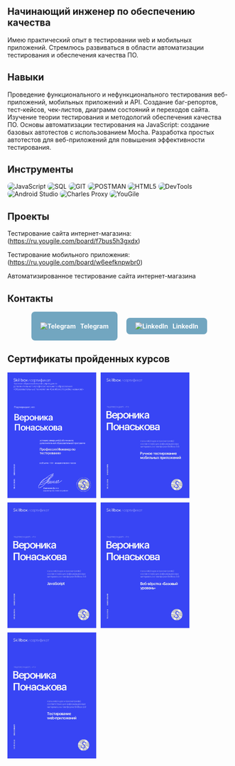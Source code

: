 ## Начинающий инженер по обеспечению качества

Имею практический опыт в тестировании web и мобильных приложений. Стремлюсь развиваться в области автоматизации тестирования и обеспечения качества ПО.

## Навыки
Проведение функционального и нефункционального тестирования веб-приложений, мобильных приложений и API.
Создание баг-репортов, тест-кейсов, чек-листов, диаграмм состояний и переходов сайта.
Изучение теории тестирования и методологий обеспечения качества ПО.
Основы автоматизации тестирования на JavaScript: создание базовых автотестов с использованием Mocha.
Разработка простых автотестов для веб-приложений для повышения эффективности тестирования.

## Инструменты
<div style='border-radius: 8px; display: inline-block;'>
  <img  style='border-radius: 8px;' src="https://img.shields.io/badge/-JavaScript-FFFFF0?style=for-the-badge&logo=JavaScript" alt="JavaScript"/>
  <img style='border-radius: 8px;' src="https://img.shields.io/badge/-SQL-FFFFF0?style=for-the-badge&logo=SQL" alt="SQL"/>
  <img style='border-radius: 8px;' src="https://img.shields.io/badge/-GIT-FFFFF0?style=for-the-badge&logo=GIT" alt="GIT"/>
  <img style='border-radius: 8px;' src="https://img.shields.io/badge/-POSTMAN-FFFFF0?style=for-the-badge&logo=POSTMAN" alt="POSTMAN"/>
  <img style='border-radius: 8px;' src="https://img.shields.io/badge/-HTML-FFFFF0?style=for-the-badge&logo=HTML5" alt="HTML5"/>
  <img style='border-radius: 8px;' src="https://img.shields.io/badge/-DEVTOOLS-FFFFF0?style=for-the-badge&logo=Chrome" alt="DevTools"/>
  <img style='border-radius: 8px;' src="https://img.shields.io/badge/-ANDROIDSTUDIO-FFFFF0?style=for-the-badge&logo=AndroidStudio" alt="Android Studio"/>
  <img style='border-radius: 8px;' src="https://img.shields.io/badge/-CharlesProxy-FFFFF0?style=for-the-badge&logo=Charles" alt="Charles Proxy"/>
  <img style='border-radius: 8px;' src="https://img.shields.io/badge/-YouGile-FFFFF0?style=for-the-badge&logo=YouGile" alt="YouGile"/>
</div>

## Проекты
Тестирование сайта интернет-магазина:
(https://ru.yougile.com/board/f7bus5h3gxdx)

Тестирование мобильного приложения:
(https://ru.yougile.com/board/w6eefknpwbr0)

Автоматизированное тестирование сайта интернет-магазина

## Контакты

<div style="display: flex; gap: 20px; flex-wrap: wrap; justify-content: center;">
  <!-- Телеграм -->
  <a href="https://t.me/veronikaponask" target="_blank" style="
    display: flex; align-items: center; padding: 10px 20px; border-radius: 8px; background-color: #72a6c0ff; color: white; text-decoration: none; font-weight: bold;">
    <img src="https://img.icons8.com/ios-filled/24/ffffff/telegram-app.png" style="margin-right: 10px;" alt="Telegram"/>
    Telegram
  </a>
  
  <!-- LinkedIn -->
  <a href="https://www.linkedin.com/in/%D0%B2%D0%B5%D1%80%D0%BE%D0%BD%D0%B8%D0%BA%D0%B0-%D0%BF%D0%BE%D0%BD%D0%B0%D1%81%D1%8C%D0%BA%D0%BE%D0%B2%D0%B0-6059b7351/" target="_blank" style="
    display: flex; align-items: center; padding: 10px 20px; border-radius: 8px; background-color: #72a6c0ff; color: white; text-decoration: none; font-weight: bold;">
    <img src="https://img.icons8.com/ios-filled/24/ffffff/linkedin.png" style="margin-right: 10px;" alt="LinkedIn"/>
    LinkedIn
  </a>
</div>

## Сертификаты пройденных курсов

<div style="display: flex; gap: 10px; flex-wrap: wrap;"> <img src="https://github.com/VeronikaPonaskova/VeronikaPonaskova/blob/main/assets/ARMXhqjAN3r2KDOukbovzKE4BLX3jEZz.png" width="200"/> <img src="https://github.com/VeronikaPonaskova/VeronikaPonaskova/blob/main/assets/7nGf8iZqiq7BrDK38AjcbuXcbPtkuGZw.png" width="200"/> <img src="https://github.com/VeronikaPonaskova/VeronikaPonaskova/blob/main/assets/CzquHJujfMpIMoJyQrLosZ1ecV16tGNl.png" width="200"/> <img src="https://github.com/VeronikaPonaskova/VeronikaPonaskova/blob/main/assets/UTnlR9kQ2eaKL9pz8Y0H8mpWhjuE1qzV.png" width="200"/> <img src="https://github.com/VeronikaPonaskova/VeronikaPonaskova/blob/main/assets/ZHheYjy2wbnDSnUR3OhEcluzsaZL1vWb.png" width="200"/>
</div>
